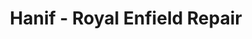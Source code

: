 ---
title: "Hanif - Royal Enfield Repair"
url: /jabalpur/hanif-royal-enfield-repair/
shop: motorcycle
---